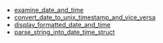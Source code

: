 - [examine_date_and_time](examine_date_and_time/README.md)
- [convert_date_to_unix_timestamp_and_vice_versa](convert_date_to_unix_timestamp_and_vice_versa/README.md)
- [display_formatted_date_and_time](display_formatted_date_and_time/README.md)
- [parse_string_into_date_time_struct](parse_string_into_date_time_struct/README.md)
